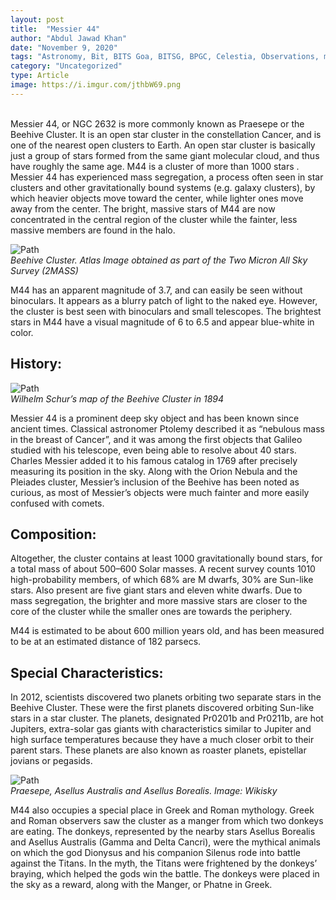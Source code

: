 ```yaml
---
layout: post
title:  "Messier 44"
author: "Abdul Jawad Khan"
date: "November 9, 2020"
tags: "Astronomy, Bit, BITS Goa, BITSG, BPGC, Celestia, Observations, messier 44, NGC 2632, SEDS, SEDS Celestia, star cluster, space"
category: "Uncategorized"
type: Article
image: https://i.imgur.com/jthbW69.png
---
```

\
Messier 44, or NGC 2632 is more commonly known as Praesepe or the Beehive Cluster. It is an open star cluster in the constellation Cancer, and is one of the nearest open clusters to Earth. An open star cluster is basically just a group of stars formed from the same giant molecular cloud, and thus have roughly the same age. M44 is a cluster of more than 1000 stars . Messier 44 has experienced mass segregation, a process often seen in star clusters and other gravitationally bound systems (e.g. galaxy clusters), by which heavier objects move toward the center, while lighter ones move away from the center. The bright, massive stars of M44 are now concentrated in the central region of the cluster while the fainter, less massive members are found in the halo.

![Path](https://i.imgur.com/FRGG6LX.jpg)
\
*Beehive Cluster. Atlas Image obtained as part of the Two Micron All Sky Survey (2MASS)*

M44 has an apparent magnitude of 3.7, and can easily be seen without binoculars. It appears as a blurry patch of light to the naked eye. However, the cluster is best seen with binoculars and small telescopes. The brightest stars in M44 have a visual magnitude of 6 to 6.5 and appear blue-white in color.

## History:

![Path](https://i.imgur.com/tF15HHk.jpg)
\
*Wilhelm Schur’s map of the Beehive Cluster in 1894*

Messier 44 is a prominent deep sky object and has been known since ancient times. Classical astronomer Ptolemy described it as “nebulous mass in the breast of Cancer”, and it was among the first objects that Galileo studied with his telescope, even being able to resolve about 40 stars. Charles Messier added it to his famous catalog in 1769 after precisely measuring its position in the sky. Along with the Orion Nebula and the Pleiades cluster, Messier’s inclusion of the Beehive has been noted as curious, as most of Messier’s objects were much fainter and more easily confused with comets.

## Composition:

Altogether, the cluster contains at least 1000 gravitationally bound stars, for a total mass of about 500–600 Solar masses. A recent survey counts 1010 high-probability members, of which 68% are M dwarfs, 30% are Sun-like stars. Also present are five giant stars and eleven white dwarfs. Due to mass segregation, the brighter and more massive stars are closer to the core of the cluster while the smaller ones are towards the periphery.

M44 is estimated to be about 600 million years old, and has been measured to be at an estimated distance of 182 parsecs.

## Special Characteristics:

In 2012, scientists discovered two planets orbiting two separate stars in the Beehive Cluster. These were the first planets discovered orbiting Sun-like stars in a star cluster. The planets, designated Pr0201b and Pr0211b, are hot Jupiters, extra-solar gas giants with characteristics similar to Jupiter and high surface temperatures because they have a much closer orbit to their parent stars. These planets are also known as roaster planets, epistellar jovians or pegasids.

![Path](https://i.imgur.com/cW3BxxB.jpg)
\
*Praesepe, Asellus Australis and Asellus Borealis. Image: Wikisky*

M44 also occupies a special place in Greek and Roman mythology. Greek and Roman observers saw the cluster as a manger from which two donkeys are eating. The donkeys, represented by the nearby stars Asellus Borealis and Asellus Australis (Gamma and Delta Cancri), were the mythical animals on which the god Dionysus and his companion Silenus rode into battle against the Titans. In the myth, the Titans were frightened by the donkeys’ braying, which helped the gods win the battle. The donkeys were placed in the sky as a reward, along with the Manger, or Phatne in Greek.
